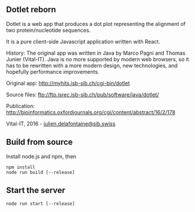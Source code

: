 
Dotlet reborn
-------------

Dotlet is a web app that produces a dot plot representing the alignment of two protein/nucleotide sequences.

It is a pure client-side Javascript application written with React.

History: The original app was written in Java by Marco Pagni and Thomas Junier (Vital-IT).
Java is no more supported by modern web browsers, so it has to be rewritten
with a more modern design, new technologies, and hopefully performance improvements.

Original app: http://myhits.isb-sib.ch/cgi-bin/dotlet

Source files: ftp://ftp.isrec.isb-sib.ch/pub/software/java/dotlet/

Publication: http://bioinformatics.oxfordjournals.org/cgi/content/abstract/16/2/178

Vital-IT, 2016 - julien.delafontaine@sib.swiss


Build from source
-----------------

Install node.js and npm, then

```
npm install     
node run build [--release] 
``` 

Start the server
----------------

```
node run start [--release]
```
